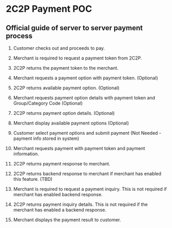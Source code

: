 # 2C2P Payment POC

## Official guide of server to server payment process

1. Customer checks out and proceeds to pay.

2. Merchant is required to request a payment token from 2C2P.

3. 2C2P returns the payment token to the merchant.

4. Merchant requests a payment option with payment token. (Optional)

5. 2C2P returns available payment option. (Optional)

6. Merchant requests payment option details with payment token and Group/Category Code (Optional)

7. 2C2P returns payment option details. (Optional)

8. Merchant display available payment options (Optional)

9. Customer select payment options and submit payment (Not Needed - payment info stored in system)

10. Merchant requests payment with payment token and payment information.

11. 2C2P returns payment response to merchant.

12. 2C2P returns backend response to merchant if merchant has enabled this feature. (TBD)

13. Merchant is required to request a payment inquiry. This is not required if merchant has enabled backend response.

14. 2C2P returns payment inquiry details. This is not required if the merchant has enabled a backend response.

15. Merchant displays the payment result to customer.
